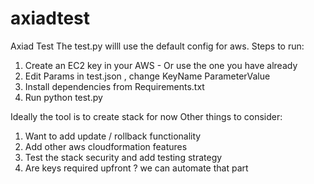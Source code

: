 # axiadtest

Axiad Test
The test.py willl use the default config for aws.
Steps to run:

1. Create an EC2 key in your AWS - Or use the one you have already
2. Edit Params  in test.json , change KeyName ParameterValue
3. Install dependencies from Requirements.txt
4. Run python test.py

Ideally the tool is to create stack for now Other things to consider:
1. Want to add update / rollback functionality
2. Add other aws cloudformation features
3. Test the stack security and add testing strategy
4. Are keys required upfront ? we can automate that part
